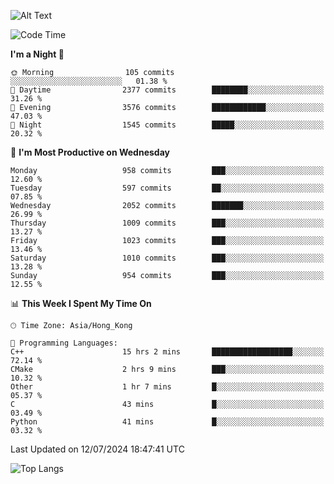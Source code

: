 ![Alt Text](https://media.tenor.com/3Gehha8RO-sAAAAC/goose-dance.gif)

<!--START_SECTION:waka-->
![Code Time](http://img.shields.io/badge/Code%20Time-230%20hrs%2042%20mins-blue)

**I'm a Night 🦉** 

```text
🌞 Morning                105 commits         ░░░░░░░░░░░░░░░░░░░░░░░░░   01.38 % 
🌆 Daytime                2377 commits        ████████░░░░░░░░░░░░░░░░░   31.26 % 
🌃 Evening                3576 commits        ████████████░░░░░░░░░░░░░   47.03 % 
🌙 Night                  1545 commits        █████░░░░░░░░░░░░░░░░░░░░   20.32 % 
```
📅 **I'm Most Productive on Wednesday** 

```text
Monday                   958 commits         ███░░░░░░░░░░░░░░░░░░░░░░   12.60 % 
Tuesday                  597 commits         ██░░░░░░░░░░░░░░░░░░░░░░░   07.85 % 
Wednesday                2052 commits        ███████░░░░░░░░░░░░░░░░░░   26.99 % 
Thursday                 1009 commits        ███░░░░░░░░░░░░░░░░░░░░░░   13.27 % 
Friday                   1023 commits        ███░░░░░░░░░░░░░░░░░░░░░░   13.46 % 
Saturday                 1010 commits        ███░░░░░░░░░░░░░░░░░░░░░░   13.28 % 
Sunday                   954 commits         ███░░░░░░░░░░░░░░░░░░░░░░   12.55 % 
```


📊 **This Week I Spent My Time On** 

```text
🕑︎ Time Zone: Asia/Hong_Kong

💬 Programming Languages: 
C++                      15 hrs 2 mins       ██████████████████░░░░░░░   72.14 % 
CMake                    2 hrs 9 mins        ███░░░░░░░░░░░░░░░░░░░░░░   10.32 % 
Other                    1 hr 7 mins         █░░░░░░░░░░░░░░░░░░░░░░░░   05.37 % 
C                        43 mins             █░░░░░░░░░░░░░░░░░░░░░░░░   03.49 % 
Python                   41 mins             █░░░░░░░░░░░░░░░░░░░░░░░░   03.32 % 
```


 Last Updated on 12/07/2024 18:47:41 UTC
<!--END_SECTION:waka-->

![Top Langs](https://github-readme-stats-rose-phi.vercel.app/api/top-langs/?username=jxncted\&layout=compact&hide=c,assembly,jupyter%20notebook)
